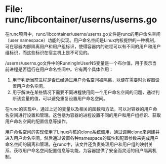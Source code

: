 # File: runc/libcontainer/userns/userns.go

在runc项目中，runc/libcontainer/userns/userns.go文件是runc的用户命名空间（user namespace）功能的实现。用户命名空间是Linux内核提供的一种机制，可在容器内部隔离用户和用户组标识，使得容器内的进程可以有不同的用户和用户组标识，而这些标识在宿主机上是不可见的。

/userns/userns.go文件中的RunningInUserNS变量是一个布尔值，用于表示当前进程是否运行在用户命名空间中。它有两个具体作用：
1. 用于判断当前进程是否已经通过用户命名空间被隔离，以便在需要时为容器设置用户命名空间。
2. 用于解决在某些情况下需要不同进程使用同一个用户命名空间的问题，通过判断该变量的值，可以避免重复设置用户命名空间。

在runc的实现中，通过上述的变量以及相关的函数和方法，可以对容器的用户命名空间进行设置和管理。这包括为容器的进程设置不同的用户和用户组标识、获取用户命名空间的配置信息等操作。

用户命名空间的实现使用了Linux内核的clone系统调用，通过调用clone来创建并进入用户命名空间，然后通过设置各种namespace的属性和配置参数来完成用户命名空间的隔离和管理。在runc中，该文件还负责处理用户和用户组的映射关系、获取用户命名空间配置信息等功能，为容器提供了安全而灵活的用户隔离机制。

